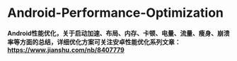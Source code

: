 # Android-Performance-Optimization

**Android性能优化，关于启动加速、布局、内存、卡顿、电量、流量、瘦身、崩溃率等方面的总结，详细优化方案可关注安卓性能优化系列文章：https://www.jianshu.com/nb/8407779**
